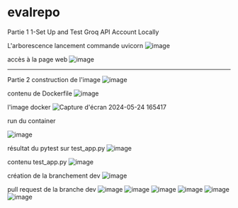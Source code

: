 # evalrepo

Partie 1
1-Set Up and Test Groq API Account Locally

L'arborescence
lancement commande uvicorn
![image](https://github.com/StevenKH92/evalrepo/assets/170410023/0faa8f4d-9610-4679-b62d-cee111084d31)

accès à la page web
![image](https://github.com/StevenKH92/evalrepo/assets/170410023/5e8a2370-9816-4f77-9b34-663397c2e008)





---------------
Partie 2
construction de l'image
![image](https://github.com/StevenKH92/evalrepo/assets/170410023/6586cd1a-9d48-4f9a-af6d-0ae9d084d012)

contenu de Dockerfile
![image](https://github.com/StevenKH92/evalrepo/assets/170410023/27651e3a-0aeb-4f75-aeeb-6853e9b05e6a)

l'image docker
![Capture d'écran 2024-05-24 165417](https://github.com/StevenKH92/evalrepo/assets/170410023/4de0f6ce-d0f5-4273-af9a-a5f1d0aa197f)


run du container

![image](https://github.com/StevenKH92/evalrepo/assets/170410023/89b08da8-72f9-4c77-9764-d49c7f89939e)


résultat du pytest sur test_app.py
![image](https://github.com/StevenKH92/evalrepo/assets/170410023/db26c624-acfe-4f61-a627-bc31b6ef91df)

contenu test_app.py
![image](https://github.com/StevenKH92/evalrepo/assets/170410023/19f53fdd-2867-4981-ba7e-8226bd354494)

création de la branchement dev
![image](https://github.com/StevenKH92/evalrepo/assets/170410023/d0e0361d-2f6c-496b-b281-1f16867583f7)


pull request de la branche dev 
![image](https://github.com/StevenKH92/evalrepo/assets/170410023/057ed80f-c983-4f50-8144-66ed77ffe0ed)
![image](https://github.com/StevenKH92/evalrepo/assets/170410023/0d4353d8-8ac4-48d8-b2bc-95ee3b450dd0)
![image](https://github.com/StevenKH92/evalrepo/assets/170410023/88d347bd-e3ca-48d4-bda9-8440da35c483)
![image](https://github.com/StevenKH92/evalrepo/assets/170410023/0c500a65-186b-4eda-9ff5-eb4eb438d860)
![image](https://github.com/StevenKH92/evalrepo/assets/170410023/96e0abc1-4eb1-458d-8b39-578cf040bc83)
![image](https://github.com/StevenKH92/evalrepo/assets/170410023/62112f78-477b-42b0-bc59-d67cadc95207)















